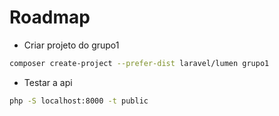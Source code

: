 # Roadmap

- Criar projeto do grupo1 

```sh
composer create-project --prefer-dist laravel/lumen grupo1
```

- Testar a api

```sh
php -S localhost:8000 -t public
```